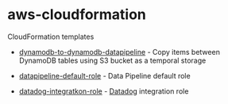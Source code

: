 # aws-cloudformation

CloudFormation templates

* [dynamodb-to-dynamodb-datapipeline](./dynamodb-to-dynamodb-datapipeline) - Copy items between DynamoDB tables using S3 
bucket as a temporal storage

* [datapipeline-default-role](./datapipeline-default-role) - Data Pipeline default role

* [datadog-integratkon-role](./datadog-integration-role) - [Datadog]() integration role
